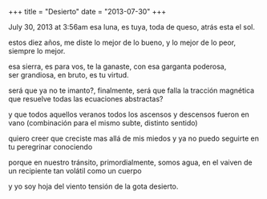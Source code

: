 +++
title = "Desierto"
date = "2013-07-30"
+++

July 30, 2013 at 3:56am
esa luna,
es tuya, toda de queso,
atrás esta el sol.

estos diez años,
me diste lo mejor de lo bueno,
y lo mejor de lo peor, siempre lo mejor.

esa sierra, es para vos,
te la ganaste, con esa garganta poderosa,  
ser grandiosa, en bruto, es tu virtud.

será que ya no te imanto?, finalmente,
será que falla la tracción magnética
que resuelve todas las ecuaciones abstractas?

y que todos aquellos veranos
todos los ascensos y descensos fueron en vano 
(combinación para el mismo subte, distinto sentido)

quiero creer que creciste mas allá de mis miedos
y ya no puedo seguirte
en tu peregrinar conociendo

 porque en nuestro tránsito, primordialmente,
somos agua, en el vaiven de un recipiente
tan volátil como un cuerpo

y yo soy hoja del viento
tensión de la gota
desierto.